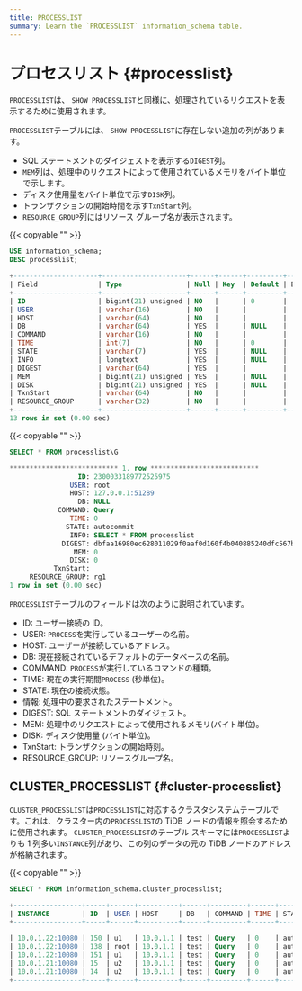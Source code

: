 ```yaml
---
title: PROCESSLIST
summary: Learn the `PROCESSLIST` information_schema table.
---
```


# プロセスリスト {#processlist}

`PROCESSLIST`は、 `SHOW PROCESSLIST`と同様に、処理されているリクエストを表示するために使用されます。

`PROCESSLIST`テーブルには、 `SHOW PROCESSLIST`に存在しない追加の列があります。

-   SQL ステートメントのダイジェストを表示する`DIGEST`列。
-   `MEM`列は、処理中のリクエストによって使用されているメモリをバイト単位で示します。
-   ディスク使用量をバイト単位で示す`DISK`列。
-   トランザクションの開始時間を示す`TxnStart`列。
-   `RESOURCE_GROUP`列にはリソース グループ名が表示されます。

{{< copyable "" >}}

```sql
USE information_schema;
DESC processlist;
```

```sql
+---------------------+---------------------+------+------+---------+-------+
| Field               | Type                | Null | Key  | Default | Extra |
+---------------------+---------------------+------+------+---------+-------+
| ID                  | bigint(21) unsigned | NO   |      | 0       |       |
| USER                | varchar(16)         | NO   |      |         |       |
| HOST                | varchar(64)         | NO   |      |         |       |
| DB                  | varchar(64)         | YES  |      | NULL    |       |
| COMMAND             | varchar(16)         | NO   |      |         |       |
| TIME                | int(7)              | NO   |      | 0       |       |
| STATE               | varchar(7)          | YES  |      | NULL    |       |
| INFO                | longtext            | YES  |      | NULL    |       |
| DIGEST              | varchar(64)         | YES  |      |         |       |
| MEM                 | bigint(21) unsigned | YES  |      | NULL    |       |
| DISK                | bigint(21) unsigned | YES  |      | NULL    |       |
| TxnStart            | varchar(64)         | NO   |      |         |       |
| RESOURCE_GROUP      | varchar(32)         | NO   |      |         |       |
+---------------------+---------------------+------+------+---------+-------+
13 rows in set (0.00 sec)
```

{{< copyable "" >}}

```sql
SELECT * FROM processlist\G
```

```sql
*************************** 1. row ***************************
                 ID: 2300033189772525975
               USER: root
               HOST: 127.0.0.1:51289
                 DB: NULL
            COMMAND: Query
               TIME: 0
              STATE: autocommit
               INFO: SELECT * FROM processlist
             DIGEST: dbfaa16980ec628011029f0aaf0d160f4b040885240dfc567bf760d96d374f7e
                MEM: 0
               DISK: 0
           TxnStart:
     RESOURCE_GROUP: rg1
1 row in set (0.00 sec)
```

`PROCESSLIST`テーブルのフィールドは次のように説明されています。

-   ID: ユーザー接続の ID。
-   USER: `PROCESS`を実行しているユーザーの名前。
-   HOST: ユーザーが接続しているアドレス。
-   DB: 現在接続されているデフォルトのデータベースの名前。
-   COMMAND: `PROCESS`が実行しているコマンドの種類。
-   TIME: 現在の実行期間`PROCESS` (秒単位)。
-   STATE: 現在の接続状態。
-   情報: 処理中の要求されたステートメント。
-   DIGEST: SQL ステートメントのダイジェスト。
-   MEM: 処理中のリクエストによって使用されるメモリ(バイト単位)。
-   DISK: ディスク使用量 (バイト単位)。
-   TxnStart: トランザクションの開始時刻。
-   RESOURCE_GROUP: リソースグループ名。

## CLUSTER_PROCESSLIST {#cluster-processlist}

`CLUSTER_PROCESSLIST`は`PROCESSLIST`に対応するクラスタシステムテーブルです。これは、クラスター内の`PROCESSLIST`の TiDB ノードの情報を照会するために使用されます。 `CLUSTER_PROCESSLIST`のテーブル スキーマには`PROCESSLIST`よりも 1 列多い`INSTANCE`列があり、この列のデータの元の TiDB ノードのアドレスが格納されます。

{{< copyable "" >}}

```sql
SELECT * FROM information_schema.cluster_processlist;
```

```sql
+-----------------+-----+------+----------+------+---------+------+------------+------------------------------------------------------+-----+----------------------------------------+----------------+
| INSTANCE        | ID  | USER | HOST     | DB   | COMMAND | TIME | STATE      | INFO                                                 | MEM | TxnStart                               | RESOURCE_GROUP | 
+-----------------+-----+------+----------+------+---------+------+------------+------------------------------------------------------+-----+----------------------------------------+----------------+

| 10.0.1.22:10080 | 150 | u1   | 10.0.1.1 | test | Query   | 0    | autocommit | select count(*) from usertable                       | 372 | 05-28 03:54:21.230(416976223923077223) | default        |
| 10.0.1.22:10080 | 138 | root | 10.0.1.1 | test | Query   | 0    | autocommit | SELECT * FROM information_schema.cluster_processlist | 0   | 05-28 03:54:21.230(416976223923077220) | rg1            |
| 10.0.1.22:10080 | 151 | u1   | 10.0.1.1 | test | Query   | 0    | autocommit | select count(*) from usertable                       | 372 | 05-28 03:54:21.230(416976223923077224) | rg2            |
| 10.0.1.21:10080 | 15  | u2   | 10.0.1.1 | test | Query   | 0    | autocommit | select max(field0) from usertable                    | 496 | 05-28 03:54:21.230(416976223923077222) | default        |
| 10.0.1.21:10080 | 14  | u2   | 10.0.1.1 | test | Query   | 0    | autocommit | select max(field0) from usertable                    | 496 | 05-28 03:54:21.230(416976223923077225) | default        |
+-----------------+-----+------+----------+------+---------+------+------------+------------------------------------------------------+-----+----------------------------------------+----------------+
```
